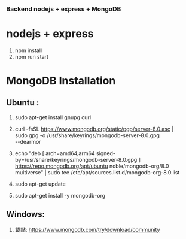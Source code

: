 ### Backend  nodejs + express + MongoDB

# nodejs + express
1. npm install
2. npm run start

# MongoDB Installation
## Ubuntu :
1. sudo apt-get install gnupg curl
2. curl -fsSL https://www.mongodb.org/static/pgp/server-8.0.asc | \
   sudo gpg -o /usr/share/keyrings/mongodb-server-8.0.gpg \
   --dearmor
3. echo "deb [ arch=amd64,arm64 signed-by=/usr/share/keyrings/mongodb-server-8.0.gpg ] https://repo.mongodb.org/apt/ubuntu noble/mongodb-org/8.0 multiverse" | sudo tee /etc/apt/sources.list.d/mongodb-org-8.0.list

4. sudo apt-get update

5. sudo apt-get install -y mongodb-org

## Windows: 

1. 載點: https://www.mongodb.com/try/download/community